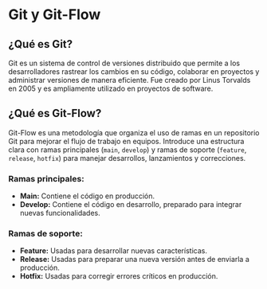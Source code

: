 # Git y Git-Flow

## ¿Qué es Git?
Git es un sistema de control de versiones distribuido que permite a los desarrolladores rastrear los cambios en su código,
colaborar en proyectos y administrar versiones de manera eficiente. Fue creado por Linus Torvalds en 2005 y es ampliamente
utilizado en proyectos de software.

## ¿Qué es Git-Flow?
Git-Flow es una metodología que organiza el uso de ramas en un repositorio Git para mejorar el flujo de trabajo en equipos.
Introduce una estructura clara con ramas principales (`main`, `develop`) y ramas de soporte (`feature`, `release`, `hotfix`)
para manejar desarrollos, lanzamientos y correcciones.

### Ramas principales:
- **Main:** Contiene el código en producción.
- **Develop:** Contiene el código en desarrollo, preparado para integrar nuevas funcionalidades.

### Ramas de soporte:
- **Feature:** Usadas para desarrollar nuevas características.
- **Release:** Usadas para preparar una nueva versión antes de enviarla a producción.
- **Hotfix:** Usadas para corregir errores críticos en producción.
